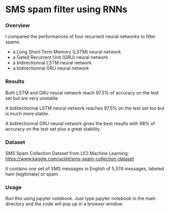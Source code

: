 # SMS spam filter using RNNs

### Overview

I compared the performances of four recurrent neural networks to filter spams.
- a Long Short-Term Memory (LSTM) neural network
- a Gated Recurrent Unit (GRU) neural network
- a bidirectionnal LSTM neural network
- a bidirectionnal GRU neural network

### Results

Both LSTM and GRU neural network reach 97.5% of accuracy on the test set but are very unstable.

A bidirectionnal LSTM neural network reaches 97.5% on the test set too but is much more stable.

A bidirectionnal GRU neural network gives the best results with 98% of accuracy on the test set plus a great stability.

### Dataset

SMS Spam Collection Dataset from UCI Machine Learning: https://www.kaggle.com/uciml/sms-spam-collection-dataset

It contains one set of SMS messages in English of 5,574 messages, labeled ham (legitimate) or spam.

### Usage

Run this using jupyter notebook. Just type jupyter notebook in the main directory and the code will pop up in a browser window.
